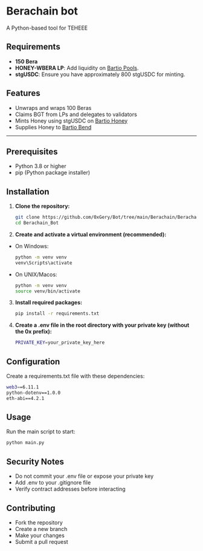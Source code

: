# Berachain bot

A Python-based tool for TEHEEE

## Requirements

- **150 Bera**
- **HONEY-WBERA LP**: Add liquidity on [Bartio Pools](https://bartio.bex.berachain.com/pools?pool=allPools).
- **stgUSDC**: Ensure you have approximately 800 stgUSDC for minting.

## Features

- Unwraps and wraps 100 Beras
- Claims BGT from LPs and delegates to validators
- Mints Honey using stgUSDC on [Bartio Honey](https://bartio.honey.berachain.com/)
- Supplies Honey to [Bartio Bend](https://bartio.bend.berachain.com/)

---

## Prerequisites

- Python 3.8 or higher
- pip (Python package installer)

## Installation

1. **Clone the repository:**
   ```bash
   git clone https://github.com/0xGery/Bot/tree/main/Berachain/Berachain_Bot
   cd Berachain_Bot
2. **Create and activate a virtual environment (recommended):**
- On Windows:
   ```bash
   python -m venv venv
   venv\Scripts\activate
- On UNIX/Macos:
   ```bash
   python -m venv venv
   source venv/bin/activate
3. **Install required packages:**
   ```bash
   pip install -r requirements.txt
4. **Create a .env file in the root directory with your private key (without the 0x prefix):**
   ```bash
   PRIVATE_KEY=your_private_key_here

## Configuration
Create a requirements.txt file with these dependencies:
   ```bash
   web3==6.11.1
   python-dotenv==1.0.0
   eth-abi==4.2.1
   ```

## Usage
Run the main script to start:
   ```bash
   python main.py
   ```

## Security Notes
- Do not commit your .env file or expose your private key
- Add .env to your .gitignore file
- Verify contract addresses before interacting

## Contributing
- Fork the repository
- Create a new branch
- Make your changes
- Submit a pull request
